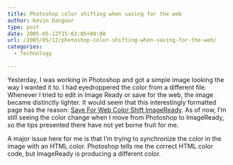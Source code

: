 ```yaml
---
title: Photoshop color shifting when saving for the web
author: Kevin Dangoor
type: post
date: 2005-05-12T15:03:05+00:00
url: /2005/05/12/photoshop-color-shifting-when-saving-for-the-web/
categories:
  - Technology

---
```

Yesterday, I was working in Photoshop and got a simple image looking the way I wanted it to. I had eyedroppered the color from a different file. Whenever I tried to edit in Image Ready or save for the web, the image became distinctly lighter. It would seem that this interestingly formatted page has the reason: [Save For Web Color Shift ImageReady][1]. As of now, I&#8217;m still seeing the color change when I move from Photoshop to ImageReady, so the tips presented there have not yet borne fruit for me.

A major issue here for me is that I&#8217;m trying to synchronize the color in the image with an HTML color. Photoshop tells me the correct HTML color code, but ImageReady is producing a different color.

 [1]: http://www.gballard.net/psd/saveforwebshift.html "Save For Web Color Shift ImageReady www.gballard.net"